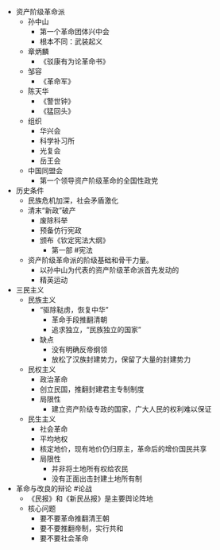 - 资产阶级革命派
	- 孙中山
		- 第一个革命团体兴中会
		- 根本不同：武装起义
	- 章炳麟
		- 《驳康有为论革命书》
	- 邹容
		- 《革命军》
	- 陈天华
		- 《警世钟》
		- 《猛回头》
	- 组织
		- 华兴会
		- 科学补习所
		- 光复会
		- 岳王会
	- 中国同盟会
		- 第一个领导资产阶级革命的全国性政党
- 历史条件
	- 民族危机加深，社会矛盾激化
	- 清末“新政”破产
		- 废除科举
		- 预备仿行宪政
		- 颁布《钦定宪法大纲》
			- 第一部 #宪法
	- 资产阶级革命派的阶级基础和骨干力量。
		- 以孙中山为代表的资产阶级革命派首先发动的
		- 精英运动
- 三民主义
	- 民族主义
		- “驱除鞑虏，恢复中华”
			- 革命手段推翻清朝
			- 追求独立，“民族独立的国家”
		- 缺点
			- 没有明确反帝纲领
			- 放松了汉族封建势力，保留了大量的封建势力
	- 民权主义
		- 政治革命
		- 创立民国，推翻封建君主专制制度
		- 局限性
			- 建立资产阶级专政的国家，广大人民的权利难以保证
	- 民生主义
		- 社会革命
		- 平均地权
		- 核定地价，现有地价仍归原主，革命后的增价国民共享
		- 局限性
			- 并非将土地所有权给农民
			- 没有正面出击封建土地所有制
- 革命与改良的辩论 #论战
	- 《民报》和《新民丛报》是主要舆论阵地
	- 核心问题
		- 要不要革命推翻清王朝
		- 要不要推翻帝制，实行共和
		- 要不要社会革命